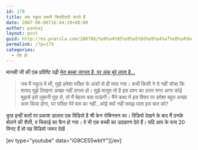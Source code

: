 ```yaml
---
id: 179
title: क्या स्कूल हमारी क्रिएटिवटी मारते हैं
date: 2007-06-06T16:44:19+00:00
author: pankaj
layout: post
guid: http://ms.pnarula.com/200706/%e0%a4%95%e0%a5%8d%e0%a4%af%e0%a4%be-%e0%a4%b8%e0%a5%8d%e0%a4%95%e0%a5%82%e0%a4%b2-%e0%a4%b9%e0%a4%ae%e0%a4%be%e0%a4%b0%e0%a5%80-%e0%a4%95%e0%a5%8d%e0%a4%b0%e0%a4%bf%e0%a4%8f%e0%a4%9f%e0%a4%bf/
permalink: /?p=179
categories:
  - ऐसे ही
---
```

मानसी जी की एक प्रविष्टि पढ़ी [मेरा बच्चा जानता है, पर अंक बुरे लाता है&#8230;](http://manoshichatterjee.blogspot.com/2007/06/blog-post_06.html)

> जब मैं स्कूल में थी, मुझे हमेशा परीक्षा के अंकों से ही मापा गया। कभी किसी ने ये नहीं सोचा कि शायद मुझे लिखना अच्छा नहीं लगता हो। मुझे मालूम तो है इस प्रश्न का उत्तर मगर अगर कोई मुझसे इसे ज़ुबानी पूछ ले, तो मैं बेहतर बता पाऊंगी। मैंने कक्षा में इस विषय पर हमेशा बहुत अच्छा काम किया होगा, पर परीक्षा मेरे बस का नहीं&#8230;कोई क्यों नहीं समझ पाता इस बात को?

कुछ इन्हीं बातों पर प्रकाश डालता एक विडियो है श्री केन रोबिनसन का। विडियो देखने के बाद मैं उनके बोलने की शैली, व चिकाई का फैन हो गया। वे भी एक बच्ची का उदाहरण देते हैं। यदि आप के पास 20 मिनट हैं तो यह विडियो जरूर देखें

\[ev type="youtube" data="iG9CE55wbtY"\]\[/ev\]
